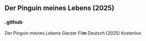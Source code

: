 ## Der Pinguin meines Lebens (2025)

### .github

Der Pinguin meines Lebens Ganzer Fil𝐦 Deutsch (2025) Kostenlos
